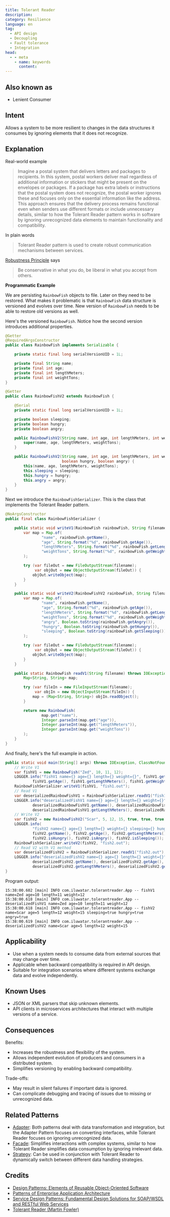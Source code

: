 ```yaml
---
title: Tolerant Reader
description:
category: Resilience
language: en
tag:
  - API design
  - Decoupling
  - Fault tolerance
  - Integration
head:
  - - meta
    - name: keywords
      content:
---
```


## Also known as

* Lenient Consumer

## Intent

Allows a system to be more resilient to changes in the data structures it consumes by ignoring elements that it does not recognize.

## Explanation

Real-world example

> Imagine a postal system that delivers letters and packages to recipients. In this system, postal workers deliver mail regardless of additional information or stickers that might be present on the envelopes or packages. If a package has extra labels or instructions that the postal system does not recognize, the postal worker ignores these and focuses only on the essential information like the address. This approach ensures that the delivery process remains functional even when senders use different formats or include unnecessary details, similar to how the Tolerant Reader pattern works in software by ignoring unrecognized data elements to maintain functionality and compatibility.

In plain words

> Tolerant Reader pattern is used to create robust communication mechanisms between services.

[Robustness Principle](https://java-design-patterns.com/principles/#robustness-principle) says

> Be conservative in what you do, be liberal in what you accept from others.

**Programmatic Example**

We are persisting `RainbowFish` objects to file. Later on they need to be restored. What makes it problematic is that `RainbowFish` data structure is versioned and evolves over time. New version of `RainbowFish` needs to be able to restore old versions as well.

Here's the versioned `RainbowFish`. Notice how the second version introduces additional properties.

```java
@Getter
@RequiredArgsConstructor
public class RainbowFish implements Serializable {

    private static final long serialVersionUID = 1L;

    private final String name;
    private final int age;
    private final int lengthMeters;
    private final int weightTons;
}
```

```java
@Getter
public class RainbowFishV2 extends RainbowFish {

    @Serial
    private static final long serialVersionUID = 1L;

    private boolean sleeping;
    private boolean hungry;
    private boolean angry;

    public RainbowFishV2(String name, int age, int lengthMeters, int weightTons) {
        super(name, age, lengthMeters, weightTons);
    }

    public RainbowFishV2(String name, int age, int lengthMeters, int weightTons, boolean sleeping,
                         boolean hungry, boolean angry) {
        this(name, age, lengthMeters, weightTons);
        this.sleeping = sleeping;
        this.hungry = hungry;
        this.angry = angry;
    }
}
```

Next we introduce the `RainbowFishSerializer`. This is the class that implements the Tolerant Reader pattern.

```java
@NoArgsConstructor
public final class RainbowFishSerializer {

    public static void writeV1(RainbowFish rainbowFish, String filename) throws IOException {
        var map = Map.of(
                "name", rainbowFish.getName(),
                "age", String.format("%d", rainbowFish.getAge()),
                "lengthMeters", String.format("%d", rainbowFish.getLengthMeters()),
                "weightTons", String.format("%d", rainbowFish.getWeightTons())
        );

        try (var fileOut = new FileOutputStream(filename);
             var objOut = new ObjectOutputStream(fileOut)) {
            objOut.writeObject(map);
        }
    }

    public static void writeV2(RainbowFishV2 rainbowFish, String filename) throws IOException {
        var map = Map.of(
                "name", rainbowFish.getName(),
                "age", String.format("%d", rainbowFish.getAge()),
                "lengthMeters", String.format("%d", rainbowFish.getLengthMeters()),
                "weightTons", String.format("%d", rainbowFish.getWeightTons()),
                "angry", Boolean.toString(rainbowFish.getAngry()),
                "hungry", Boolean.toString(rainbowFish.getHungry()),
                "sleeping", Boolean.toString(rainbowFish.getSleeping())
        );

        try (var fileOut = new FileOutputStream(filename);
             var objOut = new ObjectOutputStream(fileOut)) {
            objOut.writeObject(map);
        }
    }

    public static RainbowFish readV1(String filename) throws IOException, ClassNotFoundException {
        Map<String, String> map;

        try (var fileIn = new FileInputStream(filename);
             var objIn = new ObjectInputStream(fileIn)) {
            map = (Map<String, String>) objIn.readObject();
        }

        return new RainbowFish(
                map.get("name"),
                Integer.parseInt(map.get("age")),
                Integer.parseInt(map.get("lengthMeters")),
                Integer.parseInt(map.get("weightTons"))
        );
    }
}
```

And finally, here's the full example in action.

```java
public static void main(String[] args) throws IOException, ClassNotFoundException {
    // Write V1
    var fishV1 = new RainbowFish("Zed", 10, 11, 12);
    LOGGER.info("fishV1 name={} age={} length={} weight={}", fishV1.getName(),
            fishV1.getAge(), fishV1.getLengthMeters(), fishV1.getWeightTons());
    RainbowFishSerializer.writeV1(fishV1, "fish1.out");
    // Read V1
    var deserializedRainbowFishV1 = RainbowFishSerializer.readV1("fish1.out");
    LOGGER.info("deserializedFishV1 name={} age={} length={} weight={}",
            deserializedRainbowFishV1.getName(), deserializedRainbowFishV1.getAge(),
            deserializedRainbowFishV1.getLengthMeters(), deserializedRainbowFishV1.getWeightTons());
    // Write V2
    var fishV2 = new RainbowFishV2("Scar", 5, 12, 15, true, true, true);
    LOGGER.info(
            "fishV2 name={} age={} length={} weight={} sleeping={} hungry={} angry={}",
            fishV2.getName(), fishV2.getAge(), fishV2.getLengthMeters(), fishV2.getWeightTons(),
            fishV2.isHungry(), fishV2.isAngry(), fishV2.isSleeping());
    RainbowFishSerializer.writeV2(fishV2, "fish2.out");
    // Read V2 with V1 method
    var deserializedFishV2 = RainbowFishSerializer.readV1("fish2.out");
    LOGGER.info("deserializedFishV2 name={} age={} length={} weight={}",
            deserializedFishV2.getName(), deserializedFishV2.getAge(),
            deserializedFishV2.getLengthMeters(), deserializedFishV2.getWeightTons());
}
```

Program output:

```
15:38:00.602 [main] INFO com.iluwatar.tolerantreader.App -- fishV1 name=Zed age=10 length=11 weight=12
15:38:00.618 [main] INFO com.iluwatar.tolerantreader.App -- deserializedFishV1 name=Zed age=10 length=11 weight=12
15:38:00.618 [main] INFO com.iluwatar.tolerantreader.App -- fishV2 name=Scar age=5 length=12 weight=15 sleeping=true hungry=true angry=true
15:38:00.619 [main] INFO com.iluwatar.tolerantreader.App -- deserializedFishV2 name=Scar age=5 length=12 weight=15
```

## Applicability

* Use when a system needs to consume data from external sources that may change over time.
* Applicable when backward compatibility is required in API design.
* Suitable for integration scenarios where different systems exchange data and evolve independently.

## Known Uses

* JSON or XML parsers that skip unknown elements.
* API clients in microservices architectures that interact with multiple versions of a service.

## Consequences

Benefits:

* Increases the robustness and flexibility of the system.
* Allows independent evolution of producers and consumers in a distributed system.
* Simplifies versioning by enabling backward compatibility.

Trade-offs:

* May result in silent failures if important data is ignored.
* Can complicate debugging and tracing of issues due to missing or unrecognized data.

## Related Patterns

* [Adapter](https://java-design-patterns.com/patterns/adapter/): Both patterns deal with data transformation and integration, but the Adapter Pattern focuses on converting interfaces, while Tolerant Reader focuses on ignoring unrecognized data.
* [Facade](https://java-design-patterns.com/patterns/facade/): Simplifies interactions with complex systems, similar to how Tolerant Reader simplifies data consumption by ignoring irrelevant data.
* [Strategy](https://java-design-patterns.com/patterns/strategy/): Can be used in conjunction with Tolerant Reader to dynamically switch between different data handling strategies.

## Credits

* [Design Patterns: Elements of Reusable Object-Oriented Software](https://amzn.to/3w0pvKI)
* [Patterns of Enterprise Application Architecture](https://amzn.to/3WfKBPR)
* [Service Design Patterns: Fundamental Design Solutions for SOAP/WSDL and RESTful Web Services](https://amzn.to/4dNIfOx)
* [Tolerant Reader (Martin Fowler)](http://martinfowler.com/bliki/TolerantReader.html)
